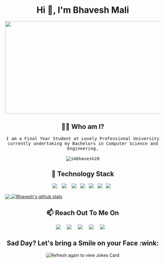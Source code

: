 <h1 align="center">Hi 👋, I'm Bhavesh Mali</h1>

<img src="https://i.imgur.com/Eu3NtrU.png" width="1000" height="300">
<h2 align="center"> 👨‍💻 Who am I?</h2>
<p align="center">
  <samp>
I am a Final Year Student at Lovely Professional University currently undertaking my Bachelors in Computer Science and Engineering. 
  </samp><br><br>
  <samp>
  <img src="https://komarev.com/ghpvc/?username=imbhavesh28" alt="imbhavesh28" /> 
</p>
<h2 align="center"> 🔭 Technology Stack</h2>
<p align="center">
  <img src="https://img.shields.io/badge/node.js%20-%2343853D.svg?&style=for-the-badge&logo=node.js&logoColor=white" />&nbsp;&nbsp;&nbsp;
  <img src="https://img.shields.io/badge/react%20-%2300D9FF.svg?&style=for-the-badge&logo=react&logoColor=white" />&nbsp;&nbsp;&nbsp;
  <img src="https://img.shields.io/badge/javascript%20-%231572B6.svg?&style=for-the-badge&logo=javascript&logoColor=white" />&nbsp;&nbsp;
  <img src="https://img.shields.io/badge/mongodb%20-%231572B6.svg?&style=for-the-badge&logo=mongodb&logoColor=white" />&nbsp;&nbsp;
  <img src="https://img.shields.io/badge/mysql%20-%231572B6.svg?&style=for-the-badge&logo=mysql&logoColor=white" />&nbsp;&nbsp;
  <img src="https://img.shields.io/badge/python%20-%231572B6.svg?&style=for-the-badge&logo=python&logoColor=yellow" />&nbsp;&nbsp;
  <img src="https://img.shields.io/badge/git%20-%231572B6.svg?&style=for-the-badge&logo=git&logoColor=white" />&nbsp;&nbsp;
</p>

<a href="https://github.com/imbhavesh28">
  <img align="center" src="https://github-readme-stats.vercel.app/api/top-langs/?username=imbhavesh28&theme=light&hide_langs_below=1" />
</a>
<a href="https://github.com/imbhavesh28">
 <img align="center" src="https://github-readme-stats.vercel.app/api?username=imbhavesh28&show_icons=true&theme=light&line_height=27" alt="Bhavesh's github stats"/>
</a>

<h2 align="center">📫 Reach Out To Me On</h2>
<p align="center">
  <a target="_blank"href="https://www.linkedin.com/in/imbhavesh28"><img src="https://img.shields.io/badge/linkedin-%230077B5.svg?&style=for-the-badge&logo=linkedin&logoColor=white" /></a>&nbsp;&nbsp;&nbsp;&nbsp;
  <a target="_blank"href="https://twitter.com/imbhavesh28"><img src="https://img.shields.io/badge/twitter-%231DA1F2.svg?&style=for-the-badge&logo=twitter&logoColor=white" /></a>&nbsp;&nbsp;&nbsp;&nbsp;
  <a href="mailto:malibhavesh1998@gmail.com?subject=Hello%20Bhavesh,%20From%20Github"><img src="https://img.shields.io/badge/gmail-%23D14836.svg?&style=for-the-badge&logo=gmail&logoColor=white" /></a>&nbsp;&nbsp;&nbsp;&nbsp;
  <a href="https://www.instagram.com/imbhavesh28r/"><img src="https://img.shields.io/badge/instagram-%23D14836.svg?&style=for-the-badge&logo=instagram&logoColor=pink" /></a>&nbsp;&nbsp;&nbsp;&nbsp;
  <a href="https://imbhavesh28.hashnode.dev/"><img src="https://img.shields.io/badge/hashnode-%27D1203.svg?&style=for-the-badge&logo=hashnode&logoColor=blue" /></a>&nbsp;&nbsp;&nbsp;&nbsp;
</p>
<h2 align="center">Sad Day? Let's bring a Smile on your Face :wink:</h2>
<p align="center">
<img src="https://readme-jokes.vercel.app/api" alt="Refresh again to view Jokes Card" />
</p>


